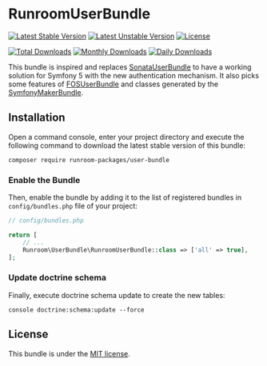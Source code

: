 RunroomUserBundle
=================

[![Latest Stable Version](https://poser.pugx.org/runroom-packages/user-bundle/v/stable)](https://packagist.org/packages/runroom-packages/user-bundle)
[![Latest Unstable Version](https://poser.pugx.org/runroom-packages/user-bundle/v/unstable)](https://packagist.org/packages/runroom-packages/user-bundle)
[![License](https://poser.pugx.org/runroom-packages/user-bundle/license)](https://packagist.org/packages/runroom-packages/user-bundle)

[![Total Downloads](https://poser.pugx.org/runroom-packages/user-bundle/downloads)](https://packagist.org/packages/runroom-packages/user-bundle)
[![Monthly Downloads](https://poser.pugx.org/runroom-packages/user-bundle/d/monthly)](https://packagist.org/packages/runroom-packages/user-bundle)
[![Daily Downloads](https://poser.pugx.org/runroom-packages/user-bundle/d/daily)](https://packagist.org/packages/runroom-packages/user-bundle)

This bundle is inspired and replaces [SonataUserBundle](https://github.com/sonata-project/SonataUserBundle) to have a working solution for Symfony 5 with the new authentication mechanism. 
It also picks some features of [FOSUserBundle](https://github.com/FriendsOfSymfony/FOSUserBundle) and classes generated by the [SymfonyMakerBundle](https://github.com/symfony/maker-bundle).

## Installation

Open a command console, enter your project directory and execute the following command to download the latest stable version of this bundle:

```
composer require runroom-packages/user-bundle
```

### Enable the Bundle

Then, enable the bundle by adding it to the list of registered bundles in `config/bundles.php` file of your project:

```php
// config/bundles.php

return [
    // ...
    Runroom\UserBundle\RunroomUserBundle::class => ['all' => true],
];
```

### Update doctrine schema

Finally, execute doctrine schema update to create the new tables:

```
console doctrine:schema:update --force
```

## License

This bundle is under the [MIT license](LICENSE).

